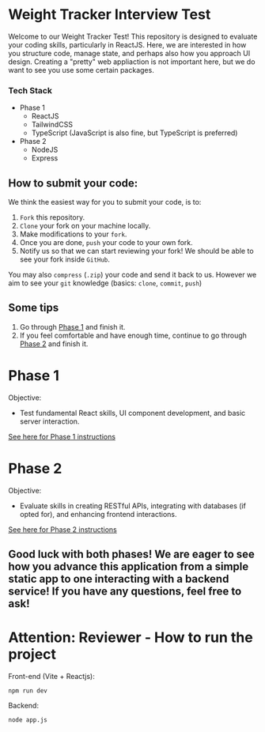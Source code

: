 # Weight Tracker Interview Test

Welcome to our Weight Tracker Test! This repository is designed to evaluate your coding skills, particularly in ReactJS. Here, we are interested in how you structure code, manage state, and perhaps also how you approach UI design. Creating a "pretty" web appliaction is not important here, but we do want to see you use some certain packages.

### Tech Stack
- Phase 1
  - ReactJS
  - TailwindCSS
  - TypeScript (JavaScript is also fine, but TypeScript is preferred)
- Phase 2
  - NodeJS
  - Express

## How to submit your code:
We think the easiest way for you to submit your code, is to:
1. `Fork` this repository.
2. `Clone` your fork on your machine locally.
2. Make modifications to your `fork`.
3. Once you are done, `push` your code to your own fork.
4. Notify us so that we can start reviewing your fork! We should be able to see your fork inside `GitHub`.

You may also `compress` (`.zip`) your code and send it back to us.
However we aim to see your `git` knowledge (basics: `clone`, `commit`, `push`)

## Some tips
1. Go through [Phase 1](https://github.com/doshexchnage/weight-tracker-test/blob/dev/PHASE-1.md) and finish it.
2. If you feel comfortable and have enough time, continue to go through [Phase 2](https://github.com/doshexchnage/weight-tracker-test/blob/dev/PHASE-1.md) and finish it.

# Phase 1
Objective:
- Test fundamental React skills, UI component development, and basic server interaction.

[See here for Phase 1 instructions](https://github.com/doshexchnage/weight-tracker-test/blob/dev/PHASE-1.md)

# Phase 2
Objective:
- Evaluate skills in creating RESTful APIs, integrating with databases (if opted for), and enhancing frontend interactions.

[See here for Phase 2 instructions](https://github.com/doshexchnage/weight-tracker-test/blob/dev/PHASE-2.md)

## Good luck with both phases! We are eager to see how you advance this application from a simple static app to one interacting with a backend service! If you have any questions, feel free to ask!

 

 
# Attention: Reviewer - How to run the project
Front-end (Vite + Reactjs):

`npm run dev`

Backend: 

`node app.js`